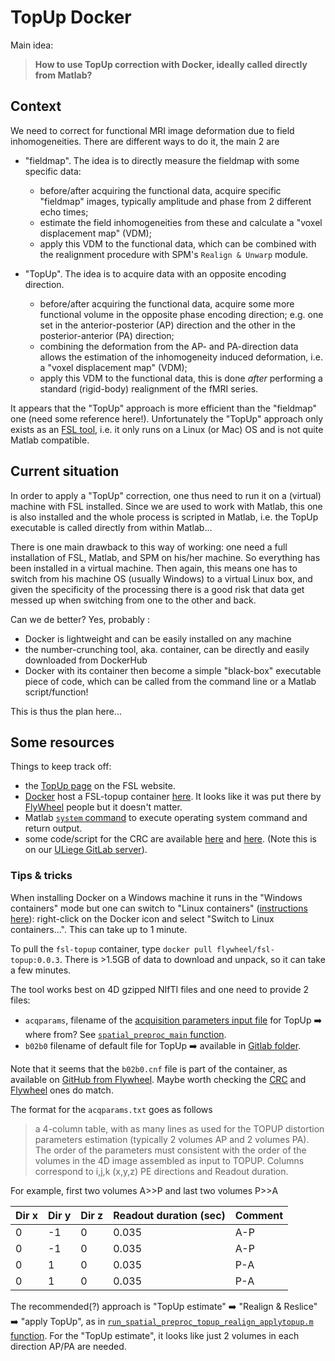 # TopUp Docker

Main idea: 
> **How to use TopUp correction with Docker, ideally called directly from Matlab?**

## Context

We need to correct for functional MRI image deformation due to field inhomogeneities. There are different ways to do it, the main 2 are

- "fieldmap". The idea is to directly measure the fieldmap with some specific data:

  - before/after acquiring the functional data, acquire specific "fieldmap" images, typically amplitude and phase from 2 different echo times; 
  - estimate the field inhomogeneities from these and calculate a "voxel displacement map" (VDM);
  - apply this VDM to the functional data, which can be combined with the realignment procedure with SPM's `Realign & Unwarp` module.
- "TopUp". The idea is to acquire data with an opposite encoding direction.
  - before/after acquiring the functional data, acquire some more functional volume in the opposite phase encoding direction; e.g. one set in the anterior-posterior (AP) direction and the other in the posterior-anterior (PA) direction;
  - combining the deformation from the AP- and PA-direction data allows the estimation of the inhomogeneity induced deformation, i.e.  a "voxel displacement map" (VDM);
  - apply this VDM to the functional data, this is done *after* performing a standard (rigid-body) realignment of the fMRI series.

It appears that the "TopUp" approach is more efficient than the "fieldmap" one (need some reference here!). Unfortunately the "TopUp" approach only exists as an [FSL tool](https://fsl.fmrib.ox.ac.uk/fsl/fslwiki/FSL), i.e. it only runs on a Linux (or Mac) OS and is not quite Matlab compatible.

## Current situation

In order to apply a "TopUp" correction, one thus need to run it on a (virtual) machine with FSL installed. Since we are used to work with Matlab, this one is also installed and the whole process is scripted in Matlab, i.e. the TopUp executable is called directly from within Matlab...

There is one main drawback to this way of working: one need a full installation of FSL, Matlab, and SPM on his/her machine. So everything has been installed in a virtual machine. Then again, this means one has to switch from his machine OS (usually Windows) to a virtual Linux box, and given the specificity of the processing there is a good risk that  data get messed up when switching from one to the other and back.

Can we de better? Yes, probably : 

- Docker is lightweight and can be easily installed on any machine
- the number-crunching tool, aka. container, can be directly and easily downloaded from DockerHub
- Docker with its container then become a simple "black-box" executable piece of code, which can be called from the command line or a Matlab script/function!

This is thus the plan here...

## Some resources

Things to keep track off:

- the [TopUp page](https://fsl.fmrib.ox.ac.uk/fsl/fslwiki/topup) on the FSL website.
- [Docker](https://hub.docker.com/) host a FSL-topup container [here](https://hub.docker.com/r/flywheel/fsl-topup). It looks like it was put there by [FlyWheel](https://flywheel.io/) people but it doesn't matter.
- Matlab [`system` command](https://nl.mathworks.com/help/matlab/ref/system.html) to execute operating system command and return output.
- some code/script for the CRC are available [here](https://gitlab.uliege.be/CyclotronResearchCentre/LocalResources/Pipelines/mri/EpiSpatPreproc/blob/master/sandpit/run_spatial_preproc_topup_realign_applytopup.m) and [here](https://gitlab.uliege.be/CyclotronResearchCentre/LocalResources/Pipelines/mri/EpiSpatPreproc/blob/master/common/preproc_distcorr_topup_estimate.m). (Note this is on our [ULiege GitLab server](https://gitlab.uliege.be/)).

### Tips & tricks

When installing Docker on a Windows machine it runs in the "Windows containers" mode but one can switch to "Linux containers" ([instructions here](https://docs.docker.com/docker-for-windows/#switch-between-windows-and-linux-containers)): right-click on the Docker icon and select "Switch to Linux containers...". This can take up to 1 minute.

To pull the `fsl-topup` container, type `docker pull flywheel/fsl-topup:0.0.3`. There is >1.5GB of data to download and unpack, so it can take a few minutes.

The tool works best on 4D gzipped NIfTI files and one need to provide 2 files:

- `acqparams`, filename of the [acquisition parameters input file](https://fsl.fmrib.ox.ac.uk/fsl/fslwiki/topup/TopupUsersGuide#A--datain) for TopUp :arrow_right: where from? See [`spatial_preproc_main` function](https://gitlab.uliege.be/CyclotronResearchCentre/LocalResources/Pipelines/mri/EpiSpatPreproc/blob/master/sandpit/spatial_preproc_main.m).
- `b02b0` filename of default file for TopUp :arrow_right: available in [Gitlab folder](https://gitlab.uliege.be/CyclotronResearchCentre/LocalResources/Pipelines/mri/EpiSpatPreproc/blob/master/common/b02b0.cnf). 

Note that it seems that the `b02b0.cnf`  file is part of the container, as available on [GitHub from Flywheel](https://github.com/flywheel-apps/fsl-topup). Maybe worth checking the [CRC](https://gitlab.uliege.be/CyclotronResearchCentre/LocalResources/Pipelines/mri/EpiSpatPreproc/blob/master/common/b02b0.cnf) and [Flywheel](https://github.com/flywheel-apps/fsl-topup/blob/master/b02b0.cnf) ones do match.

The format for the `acqparams.txt` goes as follows

> a 4-column table, with as many lines as used for the TOPUP distortion parameters estimation (typically 2 volumes AP and 2 volumes PA). The order of the parameters must consistent with the order of the volumes in the 4D image assembled as input to TOPUP.
> Columns correspond to i,j,k (x,y,z) PE directions and Readout duration.

For example, first two volumes A>>P and last two volumes P>>A

| Dir x | Dir y | Dir  z | Readout duration (sec) | Comment |
| ----- | ----- | ------ | ---------------- | ------- |
| 0     | -1    | 0      | 0.035            | A-P |
| 0     | -1    | 0      | 0.035            | A-P |
| 0     | 1    | 0      | 0.035            | P-A |
| 0     | 1    | 0      | 0.035            | P-A |

The recommended(?) approach is "TopUp estimate" :arrow_right: "Realign & Reslice" :arrow_right: "apply TopUp", as in [`run_spatial_preproc_topup_realign_applytopup.m` function](https://gitlab.uliege.be/CyclotronResearchCentre/LocalResources/Pipelines/mri/EpiSpatPreproc/blob/master/sandpit/run_spatial_preproc_topup_realign_applytopup.m). For the "TopUp estimate", it looks like just 2 volumes in each direction AP/PA are needed.

